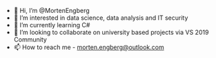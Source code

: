 - 👋 Hi, I’m @MortenEngberg
- 👀 I’m interested in data science, data analysis and IT security
- 🌱 I’m currently learning C#
- 💞️ I’m looking to collaborate on university based projects via VS 2019 Community
- 📫 How to reach me - morten.engberg@outlook.com

<!---
MortenEngberg/MortenEngberg is a ✨ special ✨ repository because its `README.md` (this file) appears on your GitHub profile.
You can click the Preview link to take a look at your changes.
--->
